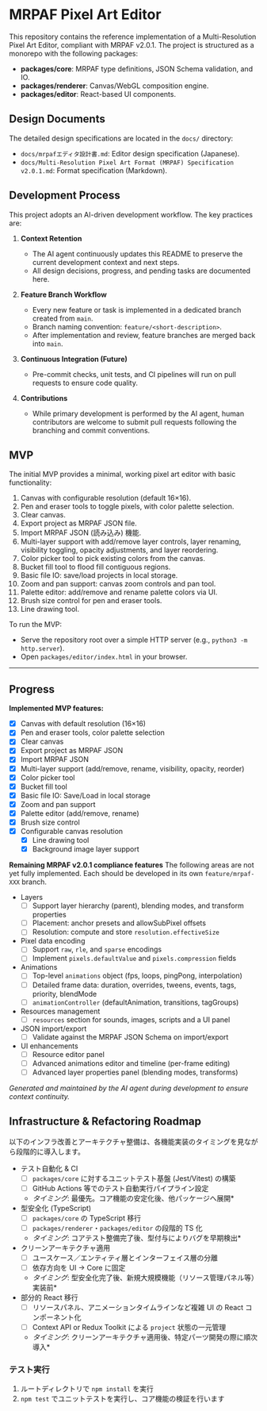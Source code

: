  # MRPAF Pixel Art Editor

 This repository contains the reference implementation of a Multi-Resolution Pixel Art Editor, compliant with MRPAF v2.0.1.
 The project is structured as a monorepo with the following packages:

 - **packages/core**: MRPAF type definitions, JSON Schema validation, and IO.
 - **packages/renderer**: Canvas/WebGL composition engine.
 - **packages/editor**: React-based UI components.

 ## Design Documents

 The detailed design specifications are located in the `docs/` directory:

 - `docs/mrpafエディタ設計書.md`: Editor design specification (Japanese).
 - `docs/Multi-Resolution Pixel Art Format (MRPAF) Specification v2.0.1.md`: Format specification (Markdown).

 ## Development Process

 This project adopts an AI-driven development workflow. The key practices are:

 1. **Context Retention**
    - The AI agent continuously updates this README to preserve the current development context and next steps.
    - All design decisions, progress, and pending tasks are documented here.

 2. **Feature Branch Workflow**
    - Every new feature or task is implemented in a dedicated branch created from `main`.
    - Branch naming convention: `feature/<short-description>`.
    - After implementation and review, feature branches are merged back into `main`.

 3. **Continuous Integration (Future)**
    - Pre-commit checks, unit tests, and CI pipelines will run on pull requests to ensure code quality.

 4. **Contributions**
    - While primary development is performed by the AI agent, human contributors are welcome to submit pull requests following the branching and commit conventions.

 ## MVP

 The initial MVP provides a minimal, working pixel art editor with basic functionality:
1. Canvas with configurable resolution (default 16×16).
2. Pen and eraser tools to toggle pixels, with color palette selection.
3. Clear canvas.
4. Export project as MRPAF JSON file.
5. Import MRPAF JSON (読み込み) 機能.
6. Multi-layer support with add/remove layer controls, layer renaming, visibility toggling, opacity adjustments, and layer reordering.
7. Color picker tool to pick existing colors from the canvas.
8. Bucket fill tool to flood fill contiguous regions.
9. Basic file IO: save/load projects in local storage.
10. Zoom and pan support: canvas zoom controls and pan tool.
11. Palette editor: add/remove and rename palette colors via UI.
12. Brush size control for pen and eraser tools.
13. Line drawing tool.

 To run the MVP:
 - Serve the repository root over a simple HTTP server (e.g., `python3 -m http.server`).
 - Open `packages/editor/index.html` in your browser.


 ---

 ## Progress

 **Implemented MVP features:**
 - [x] Canvas with default resolution (16×16)
 - [x] Pen and eraser tools, color palette selection
 - [x] Clear canvas
 - [x] Export project as MRPAF JSON
 - [x] Import MRPAF JSON
 - [x] Multi-layer support (add/remove, rename, visibility, opacity, reorder)
 - [x] Color picker tool
 - [x] Bucket fill tool
 - [x] Basic file IO: Save/Load in local storage
 - [x] Zoom and pan support
 - [x] Palette editor (add/remove, rename)
- [x] Brush size control
- [x] Configurable canvas resolution
  - [x] Line drawing tool
  - [x] Background image layer support

**Remaining MRPAF v2.0.1 compliance features**
The following areas are not yet fully implemented. Each should be developed in its own `feature/mrpaf-XXX` branch.

- Layers
  - [ ] Support layer hierarchy (parent), blending modes, and transform properties
  - [ ] Placement: anchor presets and allowSubPixel offsets
  - [ ] Resolution: compute and store `resolution.effectiveSize`
- Pixel data encoding
  - [ ] Support `raw`, `rle`, and `sparse` encodings
  - [ ] Implement `pixels.defaultValue` and `pixels.compression` fields
- Animations
  - [ ] Top-level `animations` object (fps, loops, pingPong, interpolation)
  - [ ] Detailed frame data: duration, overrides, tweens, events, tags, priority, blendMode
  - [ ] `animationController` (defaultAnimation, transitions, tagGroups)
- Resources management
  - [ ] `resources` section for sounds, images, scripts and a UI panel
- JSON import/export
  - [ ] Validate against the MRPAF JSON Schema on import/export
- UI enhancements
  - [ ] Resource editor panel
  - [ ] Advanced animations editor and timeline (per-frame editing)
  - [ ] Advanced layer properties panel (blending modes, transforms)

*Generated and maintained by the AI agent during development to ensure context continuity.*
  
## Infrastructure & Refactoring Roadmap
以下のインフラ改善とアーキテクチャ整備は、各機能実装のタイミングを見ながら段階的に導入します。

- テスト自動化 & CI
  - [ ] `packages/core` に対するユニットテスト基盤 (Jest/Vitest) の構築
  - [ ] GitHub Actions 等でのテスト自動実行パイプライン設定
  - *タイミング*: 最優先。コア機能の安定化後、他パッケージへ展開*
- 型安全化 (TypeScript)
  - [ ] `packages/core` の TypeScript 移行
  - [ ] `packages/renderer`・`packages/editor` の段階的 TS 化
  - *タイミング*: コアテスト整備完了後、型付与によりバグを早期検出*
- クリーンアーキテクチャ適用
  - [ ] ユースケース／エンティティ層とインターフェイス層の分離
  - [ ] 依存方向を UI → Core に固定
  - *タイミング*: 型安全化完了後、新規大規模機能（リソース管理パネル等）実装前*
- 部分的 React 移行
  - [ ] リソースパネル、アニメーションタイムラインなど複雑 UI の React コンポーネント化
  - [ ] Context API or Redux Toolkit による `project` 状態の一元管理
  - *タイミング*: クリーンアーキテクチャ適用後、特定パーツ開発の際に順次導入*
  
### テスト実行
1. ルートディレクトリで `npm install` を実行
2. `npm test` でユニットテストを実行し、コア機能の検証を行います